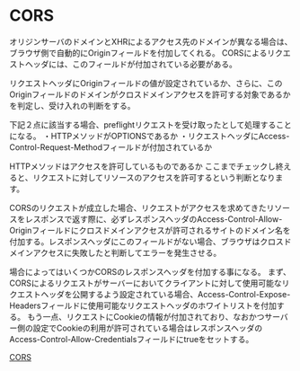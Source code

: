 
# CORS
オリジンサーバのドメインとXHRによるアクセス先のドメインが異なる場合は、ブラウザ側で自動的にOriginフィールドを付加してくれる。
CORSによるリクエストヘッダには、このフィールドが付加されている必要がある。

リクエストヘッダにOriginフィールドの値が設定されているか、さらに、このOriginフィールドのドメインがクロスドメインアクセスを許可する対象であるかを判定し、受け入れの判断をする。

下記２点に該当する場合、preflightリクエストを受け取ったとして処理することになる。
・HTTPメソッドがOPTIONSであるか
・リクエストヘッダにAccess-Control-Request-Methodフィールドが付加されているか

HTTPメソッドはアクセスを許可しているものであるか
ここまでチェックし終えると、リクエストに対してリソースのアクセスを許可するという判断となります。

CORSのリクエストが成立した場合、リクエストがアクセスを求めてきたリソースをレスポンスで返す際に、必ずレスポンスヘッダのAccess-Control-Allow-Originフィールドにクロスドメインアクセスが許可されるサイトのドメイン名を付加する。レスポンスヘッダにこのフィールドがない場合、ブラウザはクロスドメインアクセスに失敗したと判断してエラーを発生させる。

場合によってはいくつかCORSのレスポンスヘッダを付加する事になる。
まず、CORSによるリクエストがサーバーにおいてクライアントに対して使用可能なリクエストヘッダを公開するよう設定されている場合、Access-Control-Expose-Headersフィールドに使用可能なリクエストヘッダのホワイトリストを付加する。
もう一点、リクエストにCookieの情報が付加されており、なおかつサーバー側の設定でCookieの利用が許可されている場合はレスポンスヘッダのAccess-Control-Allow-Credentialsフィールドにtrueをセットする。

[CORS](https://www.ey-office.com/blog_archive/2022/03/03/learned-the-proxy-setting-of-create-react-app/)
